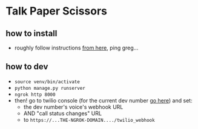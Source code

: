 # Talk Paper Scissors

## how to install

- roughly follow instructions [from here](https://github.com/gregsadetsky/minimalish-django-starter#lets-do-it-immediately), ping greg...

## how to dev

- `source venv/bin/activate`
- `python manage.py runserver`
- `ngrok http 8000`
- then! go to twilio console (for the current dev number [go here](https://console.twilio.com/us1/develop/phone-numbers/manage/incoming/PN0535e666c2e5cec6f8cbb11114bb1674/configure)) and set:
  - the dev number's voice's webhook URL
  - AND "call status changes" URL
  - to `https://...THE-NGROK-DOMAIN..../twilio_webhook`
